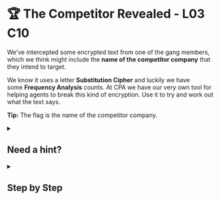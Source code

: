 # 🏆 The Competitor Revealed - L03 C10

We've intercepted some encrypted text from one of the gang members, which we think might include the **name of the competitor company** that they intend to target.

We know it uses a letter **Substitution Cipher** and luckily we have some **Frequency Analysis** counts. At CPA we have our very own tool for helping agents to break this kind of encryption. Use it to try and work out what the text says.

**Tip:** The flag is the name of the competitor company.

<details><summary>

## Need a hint?</summary>

```txt
💡 Hint: Keep trying different letters until you have a word that makes sense.
   A common approach with Frequency Analysis is to try two and three letter words first -
   they are likely to be words such as: is, and, the, are. Once you have those and
   some letters unraveled, things might start to become clearer.
```

</details>

<details><summary>

## Step by Step</summary>

- The correct letter will produce a green background, by taking a good guess at what some of the letters may be like a two letter word being “to”, “is”, “so” or other common words will uncover the entire message slowly.

![picture of the final message](/assets/thecompetitorrevealed1.png)

</details>
